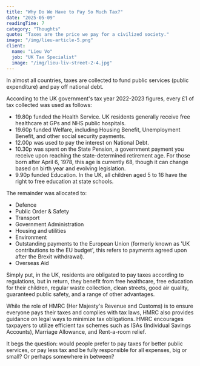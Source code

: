 ```yaml
---
title: "Why Do We Have to Pay So Much Tax?"
date: "2025-05-09"
readingTime: 7
category: "Thoughts"
quote: "Taxes are the price we pay for a civilized society."
image: "/img/lieu-article-5.png"
client:
  name: "Lieu Vo"
  job: "UK Tax Specialist"
  image: "/img/lieu-liv-street-2-4.jpg"
---
```


In almost all countries, taxes are collected to fund public services (public expenditure) and pay off national debt.

According to the UK government's tax year 2022-2023 figures, every £1 of tax collected was used as follows:

- 19.80p funded the Health Service. UK residents generally receive free healthcare at GPs and NHS public hospitals.
- 19.60p funded Welfare, including Housing Benefit, Unemployment Benefit, and other social security payments.
- 12.00p was used to pay the interest on National Debt.
- 10.30p was spent on the State Pension, a government payment you receive upon reaching the state-determined retirement age. For those born after April 6, 1978, this age is currently 68, though it can change based on birth year and evolving legislation.
- 9.90p funded Education. In the UK, all children aged 5 to 16 have the right to free education at state schools.

The remainder was allocated to:

- Defence
- Public Order & Safety
- Transport
- Government Administration
- Housing and utilities
- Environment
- Outstanding payments to the European Union (formerly known as 'UK contributions to the EU budget', this refers to payments agreed upon after the Brexit withdrawal).
- Overseas Aid

Simply put, in the UK, residents are obligated to pay taxes according to regulations, but in return, they benefit from free healthcare, free education for their children, regular waste collection, clean streets, good air quality, guaranteed public safety, and a range of other advantages.

While the role of HMRC (Her Majesty's Revenue and Customs) is to ensure everyone pays their taxes and complies with tax laws, HMRC also provides guidance on legal ways to minimize tax obligations. HMRC encourages taxpayers to utilize efficient tax schemes such as ISAs (Individual Savings Accounts), Marriage Allowance, and Rent-a-room relief.

It begs the question: would people prefer to pay taxes for better public services, or pay less tax and be fully responsible for all expenses, big or small? Or perhaps somewhere in between?